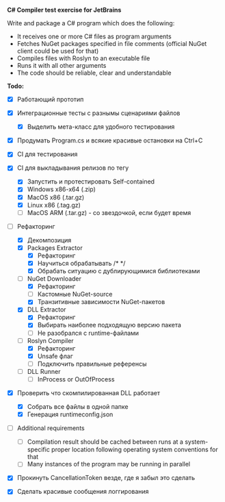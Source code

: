 **C# Compiler test exercise for JetBrains**

Write and package a C# program which does the following:

- It receives one or more C# files as program arguments
- Fetches NuGet packages specified in file comments (official NuGet client could be used for that)
- Compiles files with Roslyn to an executable file
- Runs it with all other arguments 
- The code should be reliable, clear and understandable

**Todo:**

- [x] Работающий прототип
- [x] Интеграционные тесты с разнымы сценариями файлов
  - [x] Выделить мета-класс для удобного тестирования
- [x] Продумать Program.cs и всякие красивые остановки на Ctrl+C
- [x] CI для тестирования
- [x] CI для выкладывания релизов по тегу
  - [x] Запустить и протестировать Self-contained
  - [x] Windows x86-x64 (.zip)
  - [x] MacOS x86 (.tar.gz)
  - [x] Linux x86 (.tag.gz)
  - [ ] MacOS ARM (.tar.gz) - со звездочкой, если будет время
- [ ] Рефакторинг
  - [x] Декомпозиция
  - [x] Packages Extractor
    - [x] Рефакторинг
    - [x] Научиться обрабатывать /* */
    - [x] Обрабать ситуацию с дублирующимися библиотеками
  - [ ] NuGet Downloader
    - [x] Рефакторинг
    - [ ] Кастомные NuGet-source
    - [x] Транзитивные зависимости NuGet-пакетов
  - [x] DLL Extractor
    - [x] Рефакторинг
    - [x] Выбирать наиболее подходящую версию пакета
    - [ ] Не разобрался с runtime-файлами
  - [ ] Roslyn Compiler
    - [x] Рефакторинг
    - [x] Unsafe флаг
    - [ ] Подключить правильные референсы
  - [ ] DLL Runner
    - [ ] InProcess or OutOfProcess
- [x] Проверить что скомпилированная DLL работает
  - [x] Собрать все файлы в одной папке
  - [x] Генерация runtimeconfig.json
- [ ] Additional requirements

  - [ ] Compilation result should be cached between runs at a system-specific proper location following
    operating system conventions for that
  - [ ] Many instances of the program may be running in parallel
- [x] Прокинуть CancellationToken везде, где я забыл это сделать
- [x] Сделать красивые сообщения логгирования
